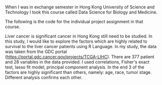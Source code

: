 When I was in exchange semester in Hong Kong University of Science and Technology I took this course called Data Science for Biology and Medicine.

The following is the code for the individual project assignment in that course.

Liver cancer is significant cancer in Hong Kong still need to be studied. In this study, I would like to explore the factors which are highly related to survival to the liver cancer patients using R Language. In my study, the data was taken from the GDC portal (https://portal.gdc.cancer.gov/projects/TCGA-LIHC). There are 377 patient and 28 variables in the data provided. I used correlations, Fisher's exact test, lasso fit model, principal component analysis. In the end 3 of the factors are highly significant than others, namely: age, race, tumor stage. Different analysis confirms each other.

